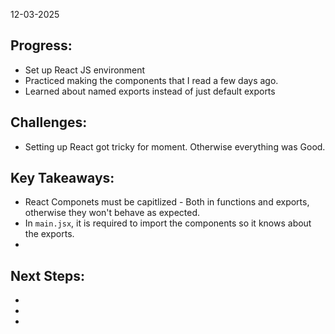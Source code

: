 12-03-2025

## Progress: 
* Set up React JS environment
* Practiced making the components that I read a few days ago.
* Learned about named exports instead of just default exports

## Challenges:
* Setting up React got tricky for moment. Otherwise everything was Good.


## Key Takeaways:
* React Componets must be capitlized - Both in functions and exports, otherwise they won't behave as expected.
* In `main.jsx`, it is required to import the components so it knows about the exports.
*

## Next Steps:
*
*
*